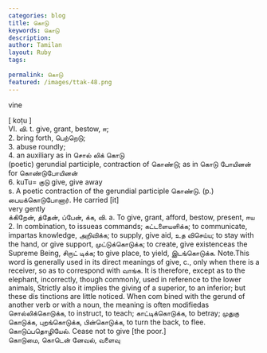```yaml
---
categories: blog
title: கொடு
keywords: கொடு
description: 
author: Tamilan
layout: Ruby
tags: 
 
permalink: கொடு
featured: /images/ttak-48.png
---
```

  
vine  
  
[ koṭu ]  
VI. வி. t. give, grant, bestow, ஈ;  
2. bring forth, பெற்றெடு;  
3. abuse roundly;  
4. an auxiliary as in சொல் லிக் கொடு  
(poetic) gerundial participle, contraction of கொண்டு; as in கொடு போயினன் for கொண்டுபோயினன்  
6. kuTu= குடு give, give away  
s. A poetic contraction of the gerundial participle கொண்டு. (p.) பையக்கொடுபோனார். He carried [it]  
very gently  
க்கிறேன், த்தேன், ப்பேன், க்க, வி. a. To give, grant, afford, bestow, present, ஈய  
2. In combination, to issueas commands; கட்டளையளிக்க; to communicate, impartas knowledge, அறிவிக்க; to supply, give aid, உத விசெய்ய; to stay with the hand, or give support, முட்டுக்கொடுக்க; to create, give existenceas the Supreme Being, சிருட் டிக்க; to give place, to yield, இடங்கொடுக்க. Note.This word is generally used in its direct meanings of give, c., only when there is a receiver, so as to correspond with வாங்க. It is therefore, except as to the elephant, incorrectly, though commonly, used in reference to the lower animals, Strictly also it implies the giving of a superior, to an inferior; but these dis tinctions are little noticed. When com bined with the gerund of another verb or with a noun, the meaning is often modifiedas சொல்லிக்கொடுக்க, to instruct, to teach; காட்டிக்கொடுக்க, to betray; முதுகு கொடுக்க, புறங்கொடுக்க, பின்கொடுக்க, to turn the back, to flee. கொடுப்பதொழியேல். Cease not to give [the poor.]  
கொடுமை, கொடென் னேவல், வளைவு